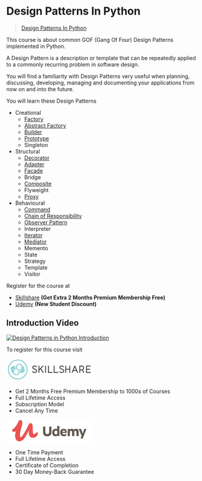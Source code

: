 # Design Patterns In Python

> [Design Patterns In Python](https://designpatterns.seanwasere.com/)

This course is about common GOF (Gang Of Four) Design Patterns implemented in Python.

A Design Pattern is a description or template that can be repeatedly applied to a commonly recurring problem in software design.

You will find a familiarity with Design Patterns very useful when planning, discussing, developing, managing and documenting your applications from now on and into the future.

You will learn these Design Patterns

* Creational
    * [Factory](factory)
    * [Abstract Factory](abstract_factory)
    * [Builder](builder)
    * [Prototype](prototype)
    * Singleton
* Structural
    * [Decorator](decorator)
    * [Adapter](adapter)
    * [Facade](facade)
    * Bridge
    * [Composite](composite)
    * Flyweight
    * [Proxy](proxy)
* Behavioural
    * [Command](command)
    * [Chain of Responsibility](chain_of_responsibility)
    * [Observer Pattern](observer)
    * Interpreter
    * [Iterator](iterator)
    * [Mediator](mediator)
    * Memento
    * State
    * Strategy
    * Template
    * Visitor


Register for the course at 
- [Skillshare](https://skl.sh/34SM2Xg) **(Get Extra 2 Months Premium Membership Free)**
- [Udemy](https://www.udemy.com/course/design-patterns-in-python/?referralCode=7493DBBBF97FF2B0D24D) **(New Student Discount)**


## Introduction Video

[![Design Patterns in Python Introduction](https://img.youtube.com/vi/OOxyTUWsY7A/0.jpg)](https://youtu.be/OOxyTUWsY7A)



To register for this course visit

<a href="https://skl.sh/34SM2Xg" target="_blank"><img src="img/skillshare_btn.png" title="Skillshare 2 Months Free Premium Membership"/></a>

- Get 2 Months Free Premium Membership to 1000s of Courses
- Full Lifetime Access
- Subscription Model
- Cancel Any Time

<a href="https://www.udemy.com/course/design-patterns-in-python/?referralCode=7493DBBBF97FF2B0D24D" target="_blank"><img src="img/udemy_btn.png" title="Udemy Design Patterns in Python"/></a>

- One Time Payment
- Full Lifetime Access
- Certificate of Completion
- 30 Day Money-Back Guarantee
